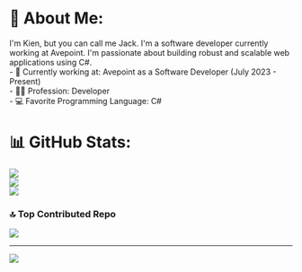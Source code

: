 # 💫 About Me:
I'm Kien, but you can call me Jack. I'm a software developer currently working at Avepoint. I'm passionate about building robust and scalable web applications using C#.<br>- 💼 Currently working at: Avepoint as a Software Developer (July 2023 - Present)<br>- 👨‍💻 Profession: Developer<br>- 💻 Favorite Programming Language: C#

# 📊 GitHub Stats:
![](https://github-readme-stats.vercel.app/api?username=wibu009&theme=nightowl&hide_border=false&include_all_commits=true&count_private=false)<br/>
![](https://github-readme-streak-stats.herokuapp.com/?user=wibu009&theme=nightowl&hide_border=false)<br/>
![](https://github-readme-stats.vercel.app/api/top-langs/?username=wibu009&theme=nightowl&hide_border=false&include_all_commits=true&count_private=false&layout=compact)

### 🔝 Top Contributed Repo
![](https://github-contributor-stats.vercel.app/api?username=wibu009&limit=5&theme=tokyonight&combine_all_yearly_contributions=true)

---
[![](https://visitcount.itsvg.in/api?id=wibu009&icon=2&color=12)](https://visitcount.itsvg.in)

<!-- Proudly created with GPRM ( https://gprm.itsvg.in ) -->
